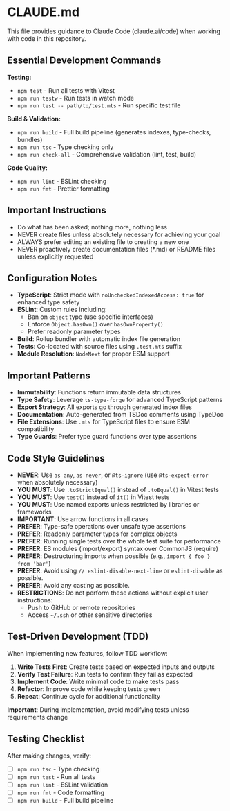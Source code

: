 # CLAUDE.md

This file provides guidance to Claude Code (claude.ai/code) when working with code in this repository.

## Essential Development Commands

**Testing:**

- `npm test` - Run all tests with Vitest
- `npm run testw` - Run tests in watch mode
- `npm run test -- path/to/test.mts` - Run specific test file

**Build & Validation:**

- `npm run build` - Full build pipeline (generates indexes, type-checks, bundles)
- `npm run tsc` - Type checking only
- `npm run check-all` - Comprehensive validation (lint, test, build)

**Code Quality:**

- `npm run lint` - ESLint checking
- `npm run fmt` - Prettier formatting

## Important Instructions

- Do what has been asked; nothing more, nothing less
- NEVER create files unless absolutely necessary for achieving your goal
- ALWAYS prefer editing an existing file to creating a new one
- NEVER proactively create documentation files (\*.md) or README files unless explicitly requested

## Configuration Notes

- **TypeScript**: Strict mode with `noUncheckedIndexedAccess: true` for enhanced type safety
- **ESLint**: Custom rules including:
    - Ban on `object` type (use specific interfaces)
    - Enforce `Object.hasOwn()` over `hasOwnProperty()`
    - Prefer readonly parameter types
- **Build**: Rollup bundler with automatic index file generation
- **Tests**: Co-located with source files using `.test.mts` suffix
- **Module Resolution**: `NodeNext` for proper ESM support

## Important Patterns

- **Immutability**: Functions return immutable data structures
- **Type Safety**: Leverage `ts-type-forge` for advanced TypeScript patterns
- **Export Strategy**: All exports go through generated index files
- **Documentation**: Auto-generated from TSDoc comments using TypeDoc
- **File Extensions**: Use `.mts` for TypeScript files to ensure ESM compatibility
- **Type Guards**: Prefer type guard functions over type assertions

## Code Style Guidelines

- **NEVER**: Use `as any`, `as never`, or `@ts-ignore` (use `@ts-expect-error` when absolutely necessary)
- **YOU MUST**: Use `.toStrictEqual()` instead of `.toEqual()` in Vitest tests
- **YOU MUST**: Use `test()` instead of `it()` in Vitest tests
- **YOU MUST**: Use named exports unless restricted by libraries or frameworks
- **IMPORTANT**: Use arrow functions in all cases
- **PREFER**: Type-safe operations over unsafe type assertions
- **PREFER**: Readonly parameter types for complex objects
- **PREFER**: Running single tests over the whole test suite for performance
- **PREFER**: ES modules (import/export) syntax over CommonJS (require)
- **PREFER**: Destructuring imports when possible (e.g., `import { foo } from 'bar'`)
- **PREFER**: Avoid using `// eslint-disable-next-line` or `eslint-disable` as possible.
- **PREFER**: Avoid any casting as possible.
- **RESTRICTIONS**: Do not perform these actions without explicit user instructions:
    - Push to GitHub or remote repositories
    - Access `~/.ssh` or other sensitive directories

## Test-Driven Development (TDD)

When implementing new features, follow TDD workflow:

1. **Write Tests First**: Create tests based on expected inputs and outputs
2. **Verify Test Failure**: Run tests to confirm they fail as expected
3. **Implement Code**: Write minimal code to make tests pass
4. **Refactor**: Improve code while keeping tests green
5. **Repeat**: Continue cycle for additional functionality

**Important**: During implementation, avoid modifying tests unless requirements change

## Testing Checklist

After making changes, verify:

- [ ] `npm run tsc` - Type checking
- [ ] `npm run test` - Run all tests
- [ ] `npm run lint` - ESLint validation
- [ ] `npm run fmt` - Code formatting
- [ ] `npm run build` - Full build pipeline

